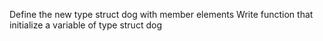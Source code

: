 Define the new type struct dog with member elements
Write function that initialize a variable of type struct dog
